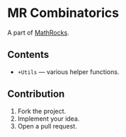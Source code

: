 # MR Combinatorics

A part of [MathRocks](https://github.com/MathRocks/MathRocks).

## Contents

* `+Utils` — various helper functions.

## Contribution

1. Fork the project.
2. Implement your idea.
3. Open a pull request.
